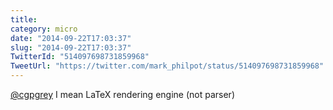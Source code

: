 ```yaml
---
title: 
category: micro
date: "2014-09-22T17:03:37"
slug: "2014-09-22T17:03:37"
TwitterId: "514097698731859968"
TweetUrl: "https://twitter.com/mark_philpot/status/514097698731859968"
---
```


[@cgpgrey](https://twitter.com/cgpgrey) I mean LaTeX rendering engine (not
parser)
